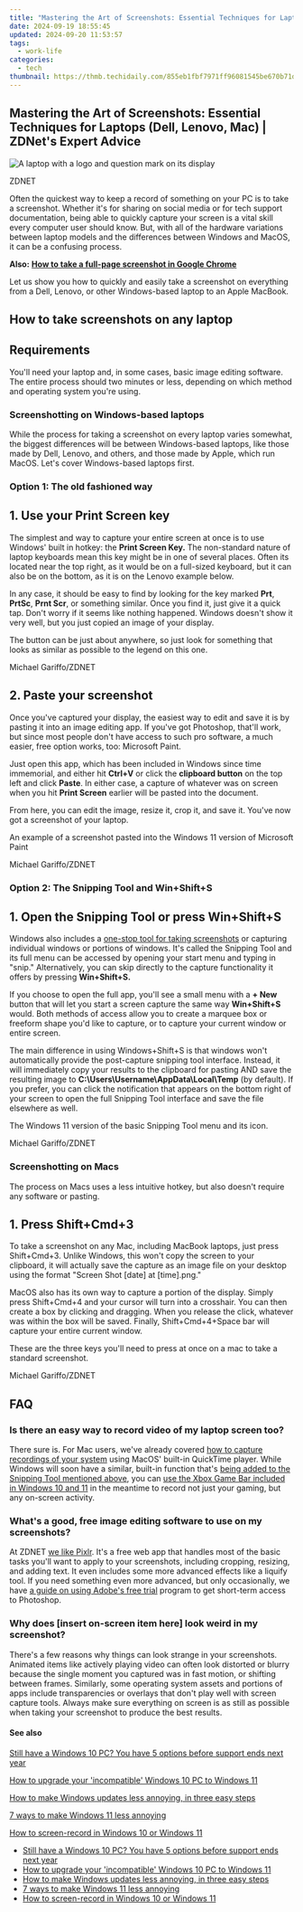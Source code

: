 ```yaml
---
title: "Mastering the Art of Screenshots: Essential Techniques for Laptops (Dell, Lenovo, Mac) | ZDNet's Expert Advice"
date: 2024-09-19 18:55:45
updated: 2024-09-20 11:53:57
tags:
  - work-life
categories:
  - tech
thumbnail: https://thmb.techidaily.com/855eb1fbf7971ff96081545be670b71dd8396e6ecbde85afd3575d8478b3848e.jpg
---
```


## Mastering the Art of Screenshots: Essential Techniques for Laptops (Dell, Lenovo, Mac) | ZDNet's Expert Advice

![A laptop with a logo and question mark on its display](https://www.zdnet.com/a/img/resize/89686c1593c6104199b7c70a9bc3ed81a4059d8d/2022/12/12/4dde87bd-a58f-4c32-af77-88f392617b8f/how-to-screenshot-hero.jpg?auto=webp&width=1280)

ZDNET

Often the quickest way to keep a record of something on your PC is to take a screenshot. Whether it's for sharing on social media or for tech support documentation, being able to quickly capture your screen is a vital skill every computer user should know. But, with all of the hardware variations between laptop models and the differences between Windows and MacOS, it can be a confusing process. 

**Also:** [**How to take a full-page screenshot in Google Chrome**](https://www.zdnet.com/article/how-to-take-a-full-page-screenshot-in-google-chrome/)

Let us show you how to quickly and easily take a screenshot on everything from a Dell, Lenovo, or other Windows-based laptop to an Apple MacBook. 

## How to take screenshots on any laptop

## Requirements

You'll need your laptop and, in some cases, basic image editing software. The entire process should two minutes or less, depending on which method and operating system you're using.

### Screenshotting on Windows-based laptops

While the process for taking a screenshot on every laptop varies somewhat, the biggest differences will be between Windows-based laptops, like those made by Dell, Lenovo, and others, and those made by Apple, which run MacOS. Let's cover Windows-based laptops first.

### **Option 1: The old fashioned way**

## 1\. Use your Print Screen key

The simplest and way to capture your entire screen at once is to use Windows' built in hotkey: the **Print Screen Key.** The non-standard nature of laptop keyboards mean this key might be in one of several places. Often its located near the top right, as it would be on a full-sized keyboard, but it can also be on the bottom, as it is on the Lenovo example below. 

In any case, it should be easy to find by looking for the key marked **Prt**, **PrtSc**, **Prnt Scr**, or something similar. Once you find it, just give it a quick tap. Don't worry if it seems like nothing happened. Windows doesn't show it very well, but you just copied an image of your display. 

The button can be just about anywhere, so just look for something that looks as similar as possible to the legend on this one.

Michael Gariffo/ZDNET

## 2\. Paste your screenshot

Once you've captured your display, the easiest way to edit and save it is by pasting it into an image editing app. If you've got Photoshop, that'll work, but since most people don't have access to such pro software, a much easier, free option works, too: Microsoft Paint.

Just open this app, which has been included in Windows since time immemorial, and either hit **Ctrl+V** or click the **clipboard button** on the top left and click **Paste**. In either case, a capture of whatever was on screen when you hit **Print Screen** earlier will be pasted into the document. 

From here, you can edit the image, resize it, crop it, and save it. You've now got a screenshot of your laptop.

An example of a screenshot pasted into the Windows 11 version of Microsoft Paint

Michael Gariffo/ZDNET

### **Option 2: The Snipping Tool and Win+Shift+S**

## 1\. Open the Snipping Tool or press Win+Shift+S

Windows also includes a [one-stop tool for taking screenshots](https://www.zdnet.com/article/how-to-screenshot-on-windows/) or capturing individual windows or portions of windows. It's called the Snipping Tool and its full menu can be accessed by opening your start menu and typing in "snip." Alternatively, you can skip directly to the capture functionality it offers by pressing **Win+Shift+S.**

If you choose to open the full app, you'll see a small menu with a **\+ New** button that will let you start a screen capture the same way **Win+Shift+S** would. Both methods of access allow you to create a marquee box or freeform shape you'd like to capture, or to capture your current window or entire screen.

The main difference in using Windows+Shift+S is that windows won't automatically provide the post-capture snipping tool interface. Instead, it will immediately copy your results to the clipboard for pasting AND save the resulting image to **C:\\Users\\Username\\AppData\\Local\\Temp** (by default). If you prefer, you can click the notification that appears on the bottom right of your screen to open the full Snipping Tool interface and save the file elsewhere as well. 

The Windows 11 version of the basic Snipping Tool menu and its icon.

Michael Gariffo/ZDNET

### Screenshotting on Macs

The process on Macs uses a less intuitive hotkey, but also doesn't require any software or pasting. 

## 1\. Press Shift+Cmd+3

To take a screenshot on any Mac, including MacBook laptops, just press Shift+Cmd+3\. Unlike Windows, this won't copy the screen to your clipboard, it will actually save the capture as an image file on your desktop using the format "Screen Shot \[date\] at \[time\].png."

MacOS also has its own way to capture a portion of the display. Simply press Shift+Cmd+4 and your cursor will turn into a crosshair. You can then create a box by clicking and dragging. When you release the click, whatever was within the box will be saved. Finally, Shift+Cmd+4+Space bar will capture your entire current window.

These are the three keys you'll need to press at once on a mac to take a standard screenshot.

Michael Gariffo/ZDNET

## FAQ

### Is there an easy way to record video of my laptop screen too? 

There sure is. For Mac users, we've already covered [how to capture recordings of your system](https://www.zdnet.com/article/how-to-take-screenshots-and-screen-recordings-on-your-mac/) using MacOS' built-in QuickTime player. While Windows will soon have a similar, built-in function that's [being added to the Snipping Tool mentioned above](https://www.zdnet.com/article/windows-11s-screenshot-tool-gets-a-screen-recorder/), you can [use the Xbox Game Bar included in Windows 10 and 11](https://www.zdnet.com/article/how-to-record-your-screen-in-windows-with-xbox-game-bar/) in the meantime to record not just your gaming, but any on-screen activity. 

### What's a good, free image editing software to use on my screenshots? 

At ZDNET [we like Pixlr](https://pixlr.com/). It's a free web app that handles most of the basic tasks you'll want to apply to your screenshots, including cropping, resizing, and adding text. It even includes some more advanced effects like a liquify tool. If you need something even more advanced, but only occasionally, we have [a guide on using Adobe's free trial](https://www.zdnet.com/article/how-to-get-photoshop-for-free/) program to get short-term access to Photoshop.

### Why does \[insert on-screen item here\] look weird in my screenshot? 

There's a few reasons why things can look strange in your screenshots. Animated items like actively playing video can often look distorted or blurry because the single moment you captured was in fast motion, or shifting between frames. Similarly, some operating system assets and portions of apps include transparencies or overlays that don't play well with screen capture tools. Always make sure everything on screen is as still as possible when taking your screenshot to produce the best results.

#### See also

[Still have a Windows 10 PC? You have 5 options before support ends next year](https://www.zdnet.com/article/still-have-a-windows-10-pc-you-have-5-options-before-support-ends-next-year/ "Still have a Windows 10 PC? You have 5 options before support ends next year")

[How to upgrade your 'incompatible' Windows 10 PC to Windows 11](https://www.zdnet.com/article/how-to-upgrade-your-incompatible-windows-10-pc-to-windows-11/ "How to upgrade your 'incompatible' Windows 10 PC to Windows 11")

[How to make Windows updates less annoying, in three easy steps](https://www.zdnet.com/article/how-to-make-windows-update-less-annoying-in-three-easy-steps/ "How to make Windows updates less annoying, in three easy steps")

[7 ways to make Windows 11 less annoying](https://www.zdnet.com/article/seven-ways-to-make-windows-11-less-annoying/ "7 ways to make Windows 11 less annoying")

[How to screen-record in Windows 10 or Windows 11](https://www.zdnet.com/article/how-to-screen-record-in-windows-10-or-11/ "How to screen-record in Windows 10 or Windows 11")

* [Still have a Windows 10 PC? You have 5 options before support ends next year](https://www.zdnet.com/article/still-have-a-windows-10-pc-you-have-5-options-before-support-ends-next-year/ "Still have a Windows 10 PC? You have 5 options before support ends next year")
* [How to upgrade your 'incompatible' Windows 10 PC to Windows 11](https://www.zdnet.com/article/how-to-upgrade-your-incompatible-windows-10-pc-to-windows-11/ "How to upgrade your 'incompatible' Windows 10 PC to Windows 11")
* [How to make Windows updates less annoying, in three easy steps](https://www.zdnet.com/article/how-to-make-windows-update-less-annoying-in-three-easy-steps/ "How to make Windows updates less annoying, in three easy steps")
* [7 ways to make Windows 11 less annoying](https://www.zdnet.com/article/seven-ways-to-make-windows-11-less-annoying/ "7 ways to make Windows 11 less annoying")
* [How to screen-record in Windows 10 or Windows 11](https://www.zdnet.com/article/how-to-screen-record-in-windows-10-or-11/ "How to screen-record in Windows 10 or Windows 11")

###

<ins class="adsbygoogle"
     style="display:block"
     data-ad-format="autorelaxed"
     data-ad-client="ca-pub-7571918770474297"
     data-ad-slot="1223367746"></ins>



<ins class="adsbygoogle"
     style="display:block"
     data-ad-client="ca-pub-7571918770474297"
     data-ad-slot="8358498916"
     data-ad-format="auto"
     data-full-width-responsive="true"></ins>
